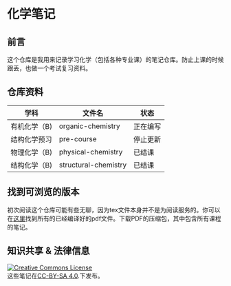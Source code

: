 # 化学笔记

## 前言

这个仓库是我用来记录学习化学（包括各种专业课）的笔记仓库。防止上课的时候跟丢，也做一个考试复习资料。

## 仓库资料

| 学科       | 文件名          | 状态   |
| ------------ | ------------------ | -------- |
| 有机化学（B) | organic-chemistry  | 正在编写 |
| 结构化学预习 | pre-course         | 停止更新 |
| 物理化学（B) | physical-chemistry | 已结课 |
| 结构化学（B) | structural-chemistry | 已结课 |

## 找到可浏览的版本


初次阅读这个仓库可能有些无聊，因为tex文件本身并不是为阅读服务的。你可以在[这里](https://github.com/inclyc/chemistry_notes/actions)找到所有的已经编译好的pdf文件。下载PDF的压缩包，其中包含所有课程的笔记。

## 知识共享 & 法律信息

<a rel="license" href="http://creativecommons.org/licenses/by-sa/4.0/"><img alt="Creative Commons License" style="border-width:0" src="https://i.creativecommons.org/l/by-sa/4.0/88x31.png" /></a><br />这些笔记在<a rel="license" href="http://creativecommons.org/licenses/by-sa/4.0/">CC-BY-SA 4.0</a>.下发布。